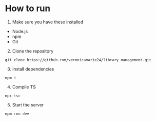 # How to run
1. Make sure you have these installed
- Node.js
- npm
- Git

2. Clone the repository
```
git clone https://github.com/veronicamarie24/library_management.git
```

3. Install dependencies
```
npm i
```

4. Compile TS
```
npx tsc
```

5. Start the server
```
npm run dev
```
